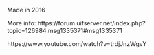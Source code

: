 <p>Made in 2016</p>
<p>More info: https://forum.uifserver.net/index.php?topic=126984.msg1335371#msg1335371</p>
<p>
https://www.youtube.com/watch?v=trdjJnzWgvY
</p>
